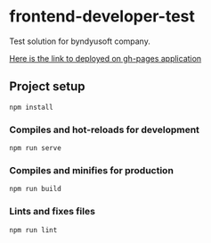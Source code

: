 # frontend-developer-test

Test solution for byndyusoft company.

[Here is the link to deployed on gh-pages application](https://omega1996.github.io/Frontend-developer-test/#/)



## Project setup
```
npm install
```

### Compiles and hot-reloads for development
```
npm run serve
```

### Compiles and minifies for production
```
npm run build
```

### Lints and fixes files
```
npm run lint
```
